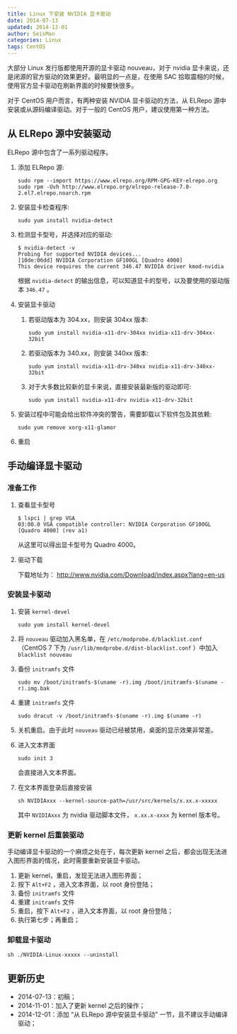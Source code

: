 ```yaml
---
title: Linux 下安装 NVIDIA 显卡驱动
date: 2014-07-13
updated: 2014-12-01
author: SeisMan
categories: Linux
tags: CentOS
---
```


大部分 Linux 发行版都使用开源的显卡驱动 nouveau，对于 nvidia 显卡来说，还是闭源的官方驱动的效果更好。最明显的一点是，在使用 SAC 拾取震相的时候，使用官方显卡驱动在刷新界面的时候要快很多。

对于 CentOS 用户而言，有两种安装 NVIDIA 显卡驱动的方法，从 ELRepo 源中安装或从源码编译驱动。对于一般的 CentOS 用户，建议使用第一种方法。

## 从 ELRepo 源中安装驱动

ELRepo 源中包含了一系列驱动程序。

1.  添加 ELRepo 源:

        sudo rpm --import https://www.elrepo.org/RPM-GPG-KEY-elrepo.org
        sudo rpm -Uvh http://www.elrepo.org/elrepo-release-7.0-2.el7.elrepo.noarch.rpm

2.  安装显卡检查程序:

        sudo yum install nvidia-detect

3.  检测显卡型号，并选择对应的驱动:

        $ nvidia-detect -v
        Probing for supported NVIDIA devices...
        [10de:06dd] NVIDIA Corporation GF100GL [Quadro 4000]
        This device requires the current 346.47 NVIDIA driver kmod-nvidia

    根据 `nvidia-detect` 的输出信息，可以知道显卡的型号，以及要使用的驱动版本 `346.47` 。

4.  安装显卡驱动
    1.  若驱动版本为 304.xx，则安装 304xx 版本:

            sudo yum install nvidia-x11-drv-304xx nvidia-x11-drv-304xx-32bit

    2.  若驱动版本为 340.xx，则安装 340xx 版本:

            sudo yum install nvidia-x11-drv-340xx nvidia-x11-drv-340xx-32bit

    3.  对于大多数比较新的显卡来说，直接安装最新版的驱动即可:

            sudo yum install nvidia-x11-drv nvidia-x11-drv-32bit

5.  安装过程中可能会给出软件冲突的警告，需要卸载以下软件包及其依赖:

        sudo yum remove xorg-x11-glamor

6.  重启

## 手动编译显卡驱动

### 准备工作

1.  查看显卡型号

        $ lspci | grep VGA
        03:00.0 VGA compatible controller: NVIDIA Corporation GF100GL [Quadro 4000] (rev a1)

    从这里可以得出显卡型号为 Quadro 4000。

2.  驱动下载

    下载地址为： <http://www.nvidia.com/Download/index.aspx?lang=en-us>

### 安装显卡驱动

1.  安装 `kernel-devel`

        sudo yum install kernel-devel

2.  将 `nouveau` 驱动加入黑名单，在 `/etc/modprobe.d/blacklist.conf`
    （CentOS 7 下为 `/usr/lib/modprobe.d/dist-blacklist.conf` ）中加入 `blacklist nouveau`

3.  备份 `initramfs` 文件

        sudo mv /boot/initramfs-$(uname -r).img /boot/initramfs-$(uname -r).img.bak

4.  重建 `initramfs` 文件

        sudo dracut -v /boot/initramfs-$(uname -r).img $(uname -r)

5.  关机重启。由于此时 `nouveau` 驱动已经被禁用，桌面的显示效果非常差。
6.  进入文本界面

        sudo init 3

    会直接进入文本界面。

7.  在文本界面登录后直接安装

        sh NVIDIAxxx --kernel-source-path=/usr/src/kernels/x.xx.x-xxxxx

    其中 `NVIDIAxxx` 为 nvidia 驱动脚本文件， `x.xx.x-xxxx` 为 kernel 版本号。

### 更新 kernel 后重装驱动

手动编译显卡驱动的一个麻烦之处在于，每次更新 kernel 之后，都会出现无法进入图形界面的情况，此时需要重新安装显卡驱动。

1.  更新 kernel，重启，发现无法进入图形界面；
2.  按下 `Alt+F2` ，进入文本界面，以 root 身份登陆；
3.  备份 `initramfs` 文件
4.  重建 `initramfs` 文件
5.  重启，按下 `Alt+F2` ，进入文本界面，以 root 身份登陆；
6.  执行第七步；再重启；

### 卸载显卡驱动

    sh ./NVIDIA-Linux-xxxxx --uninstall

## 更新历史

-   2014-07-13：初稿；
-   2014-11-01：加入了更新 kernel 之后的操作；
-   2014-12-01：添加 “从 ELRepo 源中安装显卡驱动” 一节，且不建议手动编译驱动；
